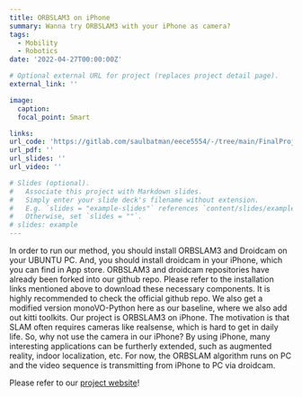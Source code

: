 ```yaml
---
title: ORBSLAM3 on iPhone
summary: Wanna try ORBSLAM3 with your iPhone as camera?
tags:
  - Mobility
  - Robotics
date: '2022-04-27T00:00:00Z'

# Optional external URL for project (replaces project detail page).
external_link: ''

image:
  caption: 
  focal_point: Smart

links:
url_code: 'https://gitlab.com/saulbatman/eece5554/-/tree/main/FinalProject'
url_pdf: ''
url_slides: ''
url_video: ''

# Slides (optional).
#   Associate this project with Markdown slides.
#   Simply enter your slide deck's filename without extension.
#   E.g. `slides = "example-slides"` references `content/slides/example-slides.md`.
#   Otherwise, set `slides = ""`.
# slides: example
---
```


In order to run our method, you should install ORBSLAM3 and Droidcam on your UBUNTU PC. And, you should install droidcam in your iPhone, which you can find in App store.
ORBSLAM3 and droidcam repositories have already been forked into our github repo. Please refer to the installation links mentioned above to download these necessary components. It is highly recommended to check the official github repo. We also get a modified version monoVO-Python here as our baseline, where we also add out kitti toolkits.
Our project is ORBSLAM3 on iPhone. The motivation is that SLAM often requires cameras like realsense, which is hard to get in daily life. So, why not use the camera in our iPhone? By using iPhone, many interesting applications can be furtherly extended, such as augmented reality, indoor localization, etc.
For now, the ORBSLAM algorithm runs on PC and the video sequence is transmitting from iPhone to PC via droidcam.

Please refer to our [project website](https://gitlab.com/saulbatman/eece5554/-/tree/main/FinalProject)!
